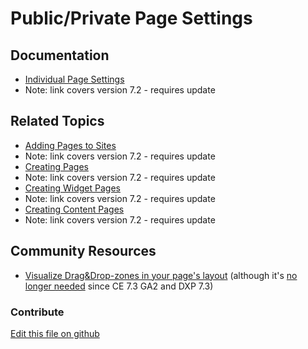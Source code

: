 # Public/Private Page Settings

## Documentation

* [Individual Page Settings](https://portal.liferay.dev/docs/7-2/user/-/knowledge_base/u/individual-page-settings)
* Note: link covers version 7.2 - requires update

## Related Topics

* [Adding Pages to Sites](https://portal.liferay.dev/docs/7-2/user/-/knowledge_base/u/creating-and-managing-pages)
* Note: link covers version 7.2 - requires update
* [Creating Pages](https://portal.liferay.dev/docs/7-2/user/-/knowledge_base/u/creating-pages)
* Note: link covers version 7.2 - requires update
* [Creating Widget Pages](https://portal.liferay.dev/docs/7-2/user/-/knowledge_base/u/creating-widget-pages)
* Note: link covers version 7.2 - requires update
* [Creating Content Pages](https://portal.liferay.dev/docs/7-2/user/-/knowledge_base/u/creating-content-pages)
* Note: link covers version 7.2 - requires update

## Community Resources

* [Visualize Drag&Drop-zones in your page's layout](https://liferay.dev/blogs/-/blogs/dragging-and-dropping-widgets-on-the-page) (although it's [no longer needed](https://liferay.dev/blogs/-/blogs/drag-drop-indication-on-liferay-ce-7-3-1-ga2) since CE 7.3 GA2 and DXP 7.3) 

### Contribute

[Edit this file on github](https://github.com/olafk/controlpanel-documentation-docs/blob/master/md/74en/com_liferay_layout_admin_web_portlet_GroupPagesPortlet/layout-edit-layout.md)
